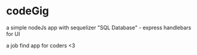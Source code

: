 # codeGig

a simple nodeJs app with sequelizer "SQL Database" - express handlebars for UI 

a job find app for coders <3
